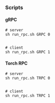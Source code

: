 

### Scripts

#### gRPC
```
# server
sh run_rpc.sh GRPC 0


# client
sh run_rpc.sh GRPC 1
```


#### Torch RPC
```
# server
sh run_rpc.sh TRPC 0


# client
sh run_rpc.sh TRPC 1
```